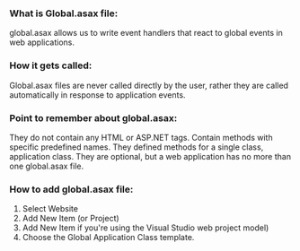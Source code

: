 ﻿### What is Global.asax file:
global.asax allows us to write event handlers that react to global events in web applications.
 
### How it gets called:
Global.asax files are never called directly by the user,
rather they are called automatically in response to application events.
 
### Point to remember about global.asax:
They do not contain any HTML or ASP.NET tags.
Contain methods with specific predefined names.
They defined methods for a single class, application class.
They are optional, but a web application has no more than one global.asax file.

###  How to add global.asax file:
 1. Select Website
 2. Add New Item (or Project)
 3. Add New Item if you're using the Visual Studio web project model)
 4. Choose the Global Application Class template.